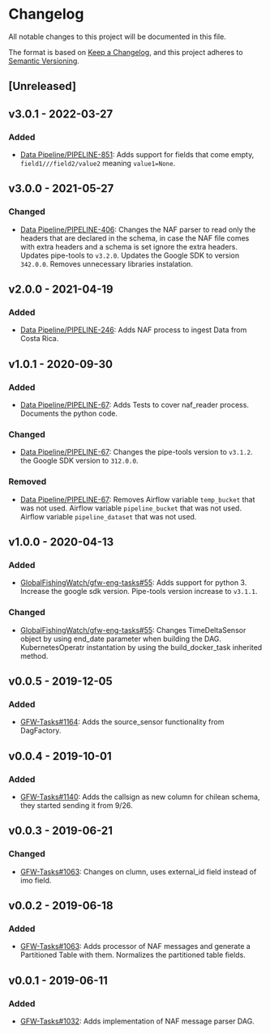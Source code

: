 # Changelog

All notable changes to this project will be documented in this file.

The format is based on [Keep a
Changelog](https://keepachangelog.com/en/1.0.0/), and this project adheres to
[Semantic Versioning](https://semver.org/spec/v2.0.0.html).

## [Unreleased]

## v3.0.1 - 2022-03-27

### Added

* [Data Pipeline/PIPELINE-851](https://globalfishingwatch.atlassian.net/browse/PIPELINE-851): Adds
  support for fields that come empty, `field1///field2/value2` meaning `value1=None`.

## v3.0.0 - 2021-05-27

### Changed

* [Data Pipeline/PIPELINE-406](https://globalfishingwatch.atlassian.net/browse/PIPELINE-406): Changes
  the NAF parser to read only the headers that are declared in the schema, in
  case the NAF file comes with extra headers and a schema is set ignore the
  extra headers.
  Updates pipe-tools to `v3.2.0`.
  Updates the Google SDK to version `342.0.0`.
  Removes unnecessary libraries instalation.

## v2.0.0 - 2021-04-19

### Added

* [Data Pipeline/PIPELINE-246](https://globalfishingwatch.atlassian.net/browse/PIPELINE-246): Adds
  NAF process to ingest Data from Costa Rica.

## v1.0.1 - 2020-09-30

### Added

* [Data Pipeline/PIPELINE-67](https://globalfishingwatch.atlassian.net/browse/PIPELINE-67): Adds
  Tests to cover naf_reader process.
  Documents the python code.

### Changed

* [Data Pipeline/PIPELINE-67](https://globalfishingwatch.atlassian.net/browse/PIPELINE-67): Changes
  the pipe-tools version to `v3.1.2`.
  the Google SDK version to `312.0.0`.

### Removed

* [Data Pipeline/PIPELINE-67](https://globalfishingwatch.atlassian.net/browse/PIPELINE-67): Removes
  Airflow variable `temp_bucket` that was not used.
  Airflow variable `pipeline_bucket` that was not used.
  Airflow variable `pipeline_dataset` that was not used.

## v1.0.0 - 2020-04-13

### Added

* [GlobalFishingWatch/gfw-eng-tasks#55](https://github.com/GlobalFishingWatch/gfw-eng-tasks/issues/55): Adds
  support for python 3.
  Increase the google sdk version.
  Pipe-tools version increase to `v3.1.1`.

### Changed

* [GlobalFishingWatch/gfw-eng-tasks#55](https://github.com/GlobalFishingWatch/gfw-eng-tasks/issues/55): Changes
  TimeDeltaSensor object by using end_date parameter when building the DAG.
  KubernetesOperatr instantation by using the build_docker_task inherited method.

## v0.0.5 - 2019-12-05

### Added

* [GFW-Tasks#1164](https://github.com/GlobalFishingWatch/GFW-Tasks/issues/1164): Adds
  the source_sensor functionality from DagFactory.

## v0.0.4 - 2019-10-01

### Added

* [GFW-Tasks#1140](https://github.com/GlobalFishingWatch/GFW-Tasks/issues/1140): Adds
  the callsign as new column for chilean schema, they started sending it from 9/26.

## v0.0.3 - 2019-06-21

### Changed

* [GFW-Tasks#1063](https://github.com/GlobalFishingWatch/GFW-Tasks/issues/1063): Changes
  on clumn, uses external_id field instead of imo field.

## v0.0.2 - 2019-06-18

### Added

* [GFW-Tasks#1063](https://github.com/GlobalFishingWatch/GFW-Tasks/issues/1063): Adds
  processor of NAF messages and generate a Partitioned Table with them.
  Normalizes the partitioned table fields.

## v0.0.1 - 2019-06-11

### Added

* [GFW-Tasks#1032](https://github.com/GlobalFishingWatch/GFW-Tasks/issues/1032): Adds
  implementation of NAF message parser DAG.
